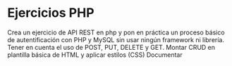 # Ejercicios PHP
 Crea un ejercicio de API REST en php y pon en práctica un proceso básico de
 autentificación con PHP y MySQL sin usar ningún framework ni librería.
 Tener en cuenta el uso de POST, PUT, DELETE y GET.
 Montar CRUD en plantilla básica de HTML y aplicar estilos (CSS)
 Documentar

